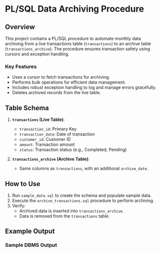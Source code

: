 # PL/SQL Data Archiving Procedure

## Overview

This project contains a PL/SQL procedure to automate monthly data archiving from a live transactions table (`transactions`) to an archive table (`transactions_archive`). The procedure ensures transaction safety using cursors and exception handling.

### Key Features
- Uses a cursor to fetch transactions for archiving.
- Performs bulk operations for efficient data management.
- Includes robust exception handling to log and manage errors gracefully.
- Deletes archived records from the live table.

## Table Schema

1. **`transactions` (Live Table)**:
   - `transaction_id`: Primary Key
   - `transaction_date`: Date of transaction
   - `customer_id`: Customer ID
   - `amount`: Transaction amount
   - `status`: Transaction status (e.g., Completed, Pending)

2. **`transactions_archive` (Archive Table)**:
   - Same columns as `transactions`, with an additional `archive_date`.

## How to Use

1. Run `sample_data.sql` to create the schema and populate sample data.
2. Execute the `archive_transactions.sql` procedure to perform archiving.
3. Verify:
   - Archived data is inserted into `transactions_archive`.
   - Data is removed from the `transactions` table.

## Example Output

### Sample DBMS Output

